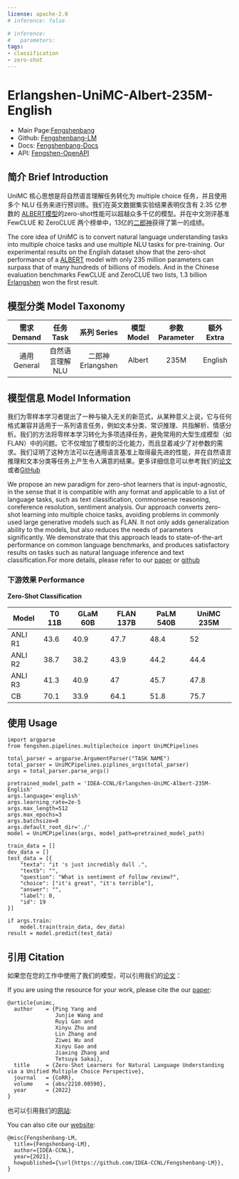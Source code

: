 ```yaml
---
license: apache-2.0
# inference: false

# inference:
#   parameters:
tags:
- classification
- zero-shot
---
```


# Erlangshen-UniMC-Albert-235M-English


- Main Page:[Fengshenbang](https://fengshenbang-lm.com/)
- Github: [Fengshenbang-LM](https://github.com/IDEA-CCNL/Fengshenbang-LM/tree/main/fengshen/examples/unimc/)
- Docs: [Fengshenbang-Docs](https://fengshenbang-doc.readthedocs.io/)
- API: [Fengshen-OpenAPI](https://fengshenbang-lm.com/open-api)


## 简介 Brief Introduction

UniMC 核心思想是将自然语言理解任务转化为 multiple choice 任务，并且使用多个 NLU 任务来进行预训练。我们在英文数据集实验结果表明仅含有 2.35 亿参数的 [ALBERT模型](https://huggingface.co/IDEA-CCNL/Erlangshen-UniMC-Albert-235M-English)的zero-shot性能可以超越众多千亿的模型。并在中文测评基准 FewCLUE 和 ZeroCLUE 两个榜单中，13亿的[二郎神](https://huggingface.co/IDEA-CCNL/Erlangshen-UniMC-MegatronBERT-1.3B-Chinese)获得了第一的成绩。

The core idea of UniMC is to convert natural language understanding tasks into multiple choice tasks and use multiple NLU tasks for pre-training. Our experimental results on the English dataset show that the zero-shot performance of a [ALBERT](https://huggingface.co/IDEA-CCNL/Erlangshen-UniMC-Albert-235M-English) model with only 235 million parameters can surpass that of many hundreds of billions of models. And in the Chinese evaluation benchmarks FewCLUE and ZeroCLUE two lists, 1.3 billion [Erlangshen](https://huggingface.co/IDEA-CCNL/Erlangshen-UniMC-MegatronBERT-1.3B-Chinese) won the first result.

## 模型分类 Model Taxonomy

|  需求 Demand  | 任务 Task       | 系列 Series      | 模型 Model    | 参数 Parameter | 额外 Extra |
|  :----:  | :----:  | :----:  | :----:  | :----:  | :----:  |
| 通用 General | 自然语言理解 NLU | 二郎神 Erlangshen | Albert |     235M    |     English     |

## 模型信息 Model Information

我们为零样本学习者提出了一种与输入无关的新范式，从某种意义上说，它与任何格式兼容并适用于一系列语言任务，例如文本分类、常识推理、共指解析、情感分析。我们的方法将零样本学习转化为多项选择任务，避免常用的大型生成模型（如 FLAN）中的问题。它不仅增加了模型的泛化能力，而且显着减少了对参数的需求。我们证明了这种方法可以在通用语言基准上取得最先进的性能，并在自然语言推理和文本分类等任务上产生令人满意的结果。更多详细信息可以参考我们的[论文](https://arxiv.org/abs/2210.08590)或者[GitHub](https://github.com/IDEA-CCNL/Fengshenbang-LM/tree/main/fengshen/examples/unimc/)

We propose an new paradigm for zero-shot learners that is input-agnostic, in the sense that  it is compatible with any format and applicable to a list of language tasks, such as text classification, commonsense  reasoning, coreference resolution, sentiment analysis.
Our approach converts zero-shot learning into multiple choice tasks, 
avoiding problems in commonly used large generative models such as FLAN. It not only adds generalization ability to the models, but also reduces the needs of parameters significantly. We demonstrate that this approach leads to state-of-the-art performance on common language benchmarks, and produces satisfactory results on tasks such as natural language inference and text classification.For more details, please refer to our [paper](https://arxiv.org/abs/2210.08590) or [github](https://github.com/IDEA-CCNL/Fengshenbang-LM/tree/main/fengshen/examples/unimc/)

### 下游效果 Performance

**Zero-Shot Classification**

| Model   | T0 11B | GLaM 60B | FLAN 137B | PaLM 540B | UniMC 235M |
|---------|--------|----------|-----------|-----------|------------|
| ANLI R1 | 43.6   | 40.9     | 47.7      | 48.4      | 52         |
| ANLI R2 | 38.7   | 38.2     | 43.9      | 44.2      | 44.4       |
| ANLI R3 | 41.3   | 40.9     | 47        | 45.7      | 47.8       |
| CB      | 70.1   | 33.9     | 64.1      | 51.8      | 75.7       |

## 使用 Usage

```python3
import argparse
from fengshen.pipelines.multiplechoice import UniMCPipelines

total_parser = argparse.ArgumentParser("TASK NAME")
total_parser = UniMCPipelines.piplines_args(total_parser)
args = total_parser.parse_args()
    
pretrained_model_path = 'IDEA-CCNL/Erlangshen-UniMC-Albert-235M-English'
args.language='english'
args.learning_rate=2e-5
args.max_length=512
args.max_epochs=3
args.batchsize=8
args.default_root_dir='./'
model = UniMCPipelines(args, model_path=pretrained_model_path)

train_data = [] 
dev_data = [] 
test_data = [{
	"texta": "it 's just incredibly dull .",
	"textb": "",
	"question": "What is sentiment of follow review?",
	"choice": ["it's great", "it's terrible"],
	"answer": "",
	"label": 0,
	"id": 19
}]

if args.train:
	model.train(train_data, dev_data)
result = model.predict(test_data)
```

## 引用 Citation

如果您在您的工作中使用了我们的模型，可以引用我们的[论文](https://arxiv.org/abs/2210.08590)：

If you are using the resource for your work, please cite the our [paper](https://arxiv.org/abs/2210.08590):

```text
@article{unimc,
  author    = {Ping Yang and
               Junjie Wang and
               Ruyi Gan and
               Xinyu Zhu and
               Lin Zhang and
               Ziwei Wu and
               Xinyu Gao and
               Jiaxing Zhang and
               Tetsuya Sakai},
  title     = {Zero-Shot Learners for Natural Language Understanding via a Unified Multiple Choice Perspective},
  journal   = {CoRR},
  volume    = {abs/2210.08590},
  year      = {2022}
}
```

也可以引用我们的[网站](https://github.com/IDEA-CCNL/Fengshenbang-LM/):

You can also cite our [website](https://github.com/IDEA-CCNL/Fengshenbang-LM/):

```text
@misc{Fengshenbang-LM,
  title={Fengshenbang-LM},
  author={IDEA-CCNL},
  year={2021},
  howpublished={\url{https://github.com/IDEA-CCNL/Fengshenbang-LM}},
}
```